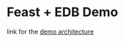 # Feast + EDB Demo
link for the [demo architecture](https://docs.google.com/document/d/1QsqZuvgxQOP688xrri_Jetqkj962u_6brZPJl-IuO_c/edit?usp=sharing)
